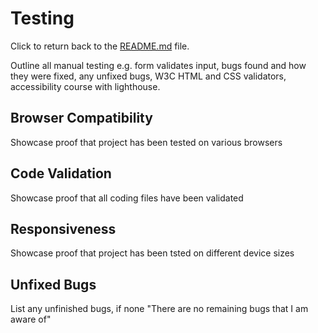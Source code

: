 # Testing

Click to return back to the [README.md](README.md) file. 

Outline all manual testing e.g. form validates input, bugs found and how they were fixed, any unfixed bugs, W3C HTML and CSS validators, accessibility course with lighthouse.

## Browser Compatibility 

Showcase proof that project has been tested on various browsers

## Code Validation

Showcase proof that all coding files have been validated

## Responsiveness

Showcase proof that project has been tsted on different device sizes

## Unfixed Bugs

List any unfinished bugs, if none "There are no remaining bugs that I am aware of" 
